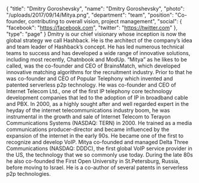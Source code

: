 {
  "title": "Dmitry Goroshevsky",
  "name": "Dmitry Goroshevsky",
  "photo": "/uploads/2017/09/14/Mitya.png",
  "department": "team",
  "position": "Co-founder, contributing to overall vision, project management",
  "social": {
    "facebook": "https://facebook.com",
    "twitter": "https://twitter.com"
  },
  "type": "page"
}
Dmitry is our chief visionary whose inception is now the global strategy we call Hashback. He is the architect of the company’s idea and team leader of Hashback’s concept. He has led numerous technical teams to success and has developed a wide range of innovative solutions, including most recently, Chatnbook and ModUp. “Mitya” as he likes to be called, was the co-founder and CEO of BrainsMatch, which developed innovative matching algorithms for
the recruitment industry. Prior to that he was co-founder and CEO of Popular Telephony which
invented and patented serverless p2p technology. He was co-founder and CEO of Internet
Telecom Ltd., one of the first IP telephony core technology development companies that led to
the adoption of IP in broadband cable and PBX. In 2000, as a highly sought after
and well regarded expert in the heyday of the internet telecommunications industry boom, he
was instrumental in the growth and sale of Internet Telecom to Terayon Communications
Systems (NASDAQ: TERN) in 2000. He trained as a media communications producer-director
and became influenced by the expansion of the internet in the early 90s. He became one of the
first to recognize and develop VoIP. Mitya co-founded and managed Delta Three Communications (NASDAQ: DDDC), the first global VoIP service provider in the US, the
technology that we so commonly use today. During the late 80s he also co-founded the First
Open University in St.Petersburg, Russia, before moving to Israel. He is a co-author of several
patents in serverless p2p technologies.